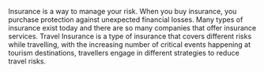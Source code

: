 Insurance is a way to manage your risk. When you buy insurance, you purchase protection against unexpected financial losses. Many types of insurance exist today and there are so many companies that offer insurance services. 
Travel Insurance is a type of insurance that covers different risks while travelling, with the increasing number of critical events happening at tourism destinations, travellers engage in different strategies to reduce travel risks.

